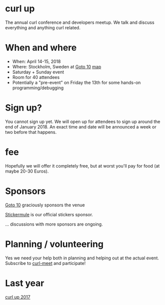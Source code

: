 # curl up

The annual curl conference and developers meetup. We talk and discuss everything and anything curl related.

# When and where

* When: April 14-15, 2018
* Where: Stockholm, Sweden at [Goto 10](https://www.goto10.se/english/) [map](https://goo.gl/maps/ZuG5Ew5J1z22)
* Saturday + Sunday event
* Room for 40 attendees
* Potentially a "pre-event" on Friday the 13th for some hands-on programming/debugging

# Sign up?

You cannot sign up yet. We will open up for attendees to sign up around the end of January 2018. An exact time and date will be announced a week or two before that happens.

# fee

Hopefully we will offer it completely free, but at worst you'll pay for food (at maybe 20-30 Euros).

# Sponsors

[Goto 10](https://www.goto10.se/) graciously sponsors the venue

[Stickermule](https://www.stickermule.com) is our official stickers sponsor.

... discussions with more sponsors are ongoing.

# Planning / volunteering

Yes we need your help both in planning and helping out at the actual event. Subscribe to [curl-meet](https://cool.haxx.se/mailman/listinfo/curl-meet) and participate! 

# Last year

[curl up 2017](https://github.com/curl/curl/wiki/curl-meeting-2017)
